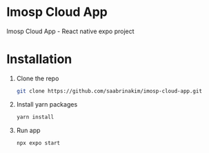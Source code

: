 # Imosp Cloud App

Imosp Cloud App - React native expo project

# Installation

1. Clone the repo
   ```sh
   git clone https://github.com/saabrinakim/imosp-cloud-app.git
   ```
2. Install yarn packages
   ```sh
   yarn install
   ```
3. Run app
   ```sh
   npx expo start
   ```
